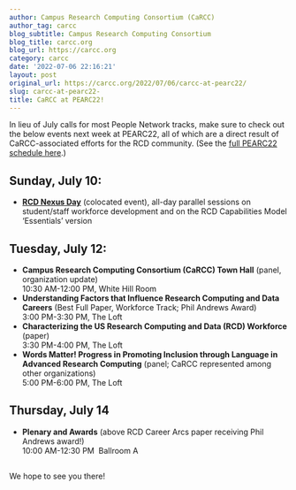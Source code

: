 ```yaml
---
author: Campus Research Computing Consortium (CaRCC)
author_tag: carcc
blog_subtitle: Campus Research Computing Consortium
blog_title: carcc.org
blog_url: https://carcc.org
category: carcc
date: '2022-07-06 22:16:21'
layout: post
original_url: https://carcc.org/2022/07/06/carcc-at-pearc22/
slug: carcc-at-pearc22-
title: CaRCC at PEARC22!
---
```


<p>In lieu of July calls for most People Network tracks, make sure to check out the below events next week at PEARC22, all of which are a direct result of CaRCC-associated efforts for the RCD community. (See the <a href="https://web.cvent.com/event/7b4eff30-d151-4cf4-91f0-b68c4a6c88c9/websitePage:645d57e4-75eb-4769-b2c0-f201a0bfc6ce">full PEARC22 schedule here</a>.)</p>




<h2>Sunday, July 10:</h2>



<ul><li><a href="https://carcc.org/2022/02/28/rcd-nexus-day-2022/"><strong>RCD Nexus Day</strong></a> (colocated event), all-day parallel sessions on student/staff workforce development and on the RCD Capabilities Model ‘Essentials’ version</li></ul>



<h2>Tuesday, July 12:</h2>



<ul><li><strong>Campus Research Computing Consortium (CaRCC) Town Hall</strong> (panel, organization update)<br />10:30 AM-12:00 PM, White Hill Room</li><li><strong>Understanding Factors that Influence Research Computing and Data Careers</strong> (Best Full Paper, Workforce Track; Phil Andrews Award)<br />3:00 PM-3:30 PM, The Loft</li><li><strong>Characterizing the US Research Computing and Data (RCD) Workforce</strong> (paper)<br />3:30 PM-4:00 PM, The Loft</li><li><strong>Words Matter! Progress in Promoting Inclusion through Language in Advanced Research Computing</strong> (panel; CaRCC represented among other organizations)<br />5:00 PM-6:00 PM, The Loft</li></ul>



<h2>Thursday, July 14</h2>



<ul><li><strong>Plenary and Awards</strong> (above RCD Career Arcs paper receiving Phil Andrews award!)<br />10:00 AM-12:30 PM&nbsp; Ballroom A</li></ul>



<h2></h2>



<p>We hope to see you there!</p>